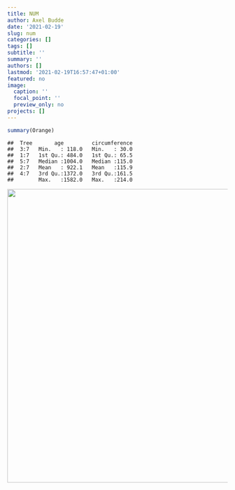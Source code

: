 ```yaml
---
title: NUM
author: Axel Budde
date: '2021-02-19'
slug: num
categories: []
tags: []
subtitle: ''
summary: ''
authors: []
lastmod: '2021-02-19T16:57:47+01:00'
featured: no
image:
  caption: ''
  focal_point: ''
  preview_only: no
projects: []
---
```



```r
summary(Orange)
```

```
##  Tree       age         circumference  
##  3:7   Min.   : 118.0   Min.   : 30.0  
##  1:7   1st Qu.: 484.0   1st Qu.: 65.5  
##  5:7   Median :1004.0   Median :115.0  
##  2:7   Mean   : 922.1   Mean   :115.9  
##  4:7   3rd Qu.:1372.0   3rd Qu.:161.5  
##        Max.   :1582.0   Max.   :214.0
```



<img src="{{< blogdown/postref >}}index_files/figure-html/unnamed-chunk-2-1.png" width="672" />



